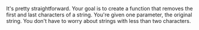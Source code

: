 It's pretty straightforward. Your goal is to create a function that removes the first and last characters of a string. You're given one parameter, the original string.  You don't have to worry about strings with less than two characters.
